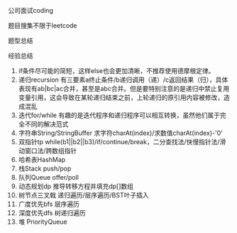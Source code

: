 公司面试coding

题目搜集不限于leetcode

题型总结

经验总结

1. if条件尽可能的简短，这样else也会更加清晰，不推荐使用德摩根定律。
2. 递归recursion 有三要素a终止条件/b递归调用（递）/c返回结果（归），具体表现有ab|bc|ac合并，甚至是abc合并。但是要特别注意的是递归中禁止复用变量引用，这会导致在某轮递归结束之前，上轮递归的原引用内容被修改，造成混乱
3. 迭代for/while 有趣的是迭代程序和递归程序可以相互转换，虽然他们属于完全不同的解决范式
4. 字符串String/StringBuffer 求字符charAt(index)/求数值charAt(index)-'0'
5. 双指针tp while(b1||b2||b3)/if/continue/break，二分查找法/快慢指针法/滑动窗口法/跨数组指针
6. 哈希表HashMap
7. 栈Stack push/pop
8. 队列Queue offer/poll
9. 动态规划dp 推导转移方程并填充dp[]数组
10. 树节点三叉戟 递归遍历/层序遍历/BST叶子插入
11. 广度优先bfs 层序遍历
12. 深度优先dfs 树递归遍历
13. 堆 PriorityQueue
